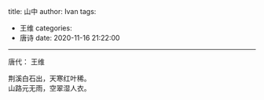 title: 山中
author: Ivan
tags:
  - 王维
categories:
  - 唐诗
date: 2020-11-16 21:22:00
---
唐代： 王维

荆溪白石出，天寒红叶稀。  
山路元无雨，空翠湿人衣。  